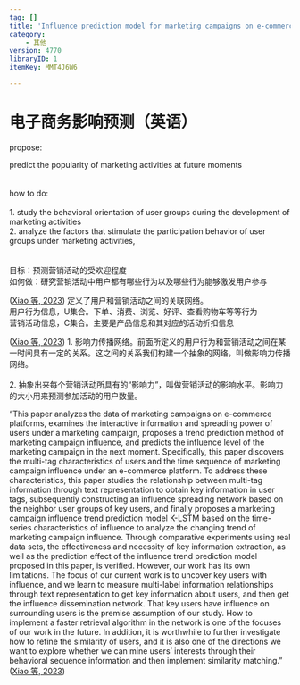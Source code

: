 ```yaml
---
tag: []
title: 'Influence prediction model for marketing campaigns on e-commerce platforms'
category:
    - 其他
version: 4770
libraryID: 1
itemKey: MMT4J6W6

---
```

# 电子商务影响预测（英语）

propose:

predict the popularity of marketing activities at future moments\
\
\
how to do:\
\
1\. study the behavioral orientation of user groups during the development of marketing activities\
2\. analyze the factors that stimulate the participation behavior of user groups under marketing activities,\
\
\
目标：预测营销活动的受欢迎程度\
如何做：研究营销活动中用户都有哪些行为以及哪些行为能够激发用户参与

<span class="citation" data-citation="%7B%22citationItems%22%3A%5B%7B%22uris%22%3A%5B%22http%3A%2F%2Fzotero.org%2Fusers%2F10046823%2Fitems%2FQHH84RXH%22%5D%2C%22itemData%22%3A%7B%22id%22%3A%22http%3A%2F%2Fzotero.org%2Fusers%2F10046823%2Fitems%2FQHH84RXH%22%2C%22type%22%3A%22article-journal%22%2C%22abstract%22%3A%22E-commerce%20platforms%20are%20committed%20to%20planning%20various%20marketing%20campaigns%20to%20make%20profits%2C%20and%20the%20impact%20of%20marketing%20campaigns%20is%20determined%20by%20the%20number%20of%20consumers%2C%20as%20well%20as%20the%20good%20or%20bad%20planning%20scheme.%20Therefore%2C%20accurate%20prediction%20of%20user%20behavior%20and%20comprehensive%20analysis%20of%20marketing%20campaign%20trends%20can%20help%20e-commerce%20platforms%20to%20identify%20quality%20marketing%20campaigns%2C%20which%20are%20crucial%20for%20developing%20e-commerce%20platforms.%20In%20this%20paper%2C%20we%20propose%20a%20model%20for%20predicting%20the%20influence%20trend%20of%20marketing%20campaigns%20based%20on%20the%20key%20information%20between%20group%20users%20and%20marketing%20campaigns%20on%20e-commerce%20platforms.%20To%20begin%2C%20text%20representation%20learning%20is%20used%20to%20unify%20user%20representations%20to%20address%20the%20multi-label%20nature%20of%20platform%20users%2C%20considering%20that%20text%20representation%20learning%20can%20extract%20deeper%20correlations%20between%20different%20label%20information%20and%20learn%20key%20information%20in%20the%20marketing%20campaign-user%20network%20by%20mining%20the%20correlations%20between%20user%20labels.%20Furthermore%2C%20considering%20the%20leading%20power%20of%20key%20users%20in%20the%20e-commerce%20platform%2C%20the%20influential%20spread%20network%20is%20constructed%20for%20the%20characteristics%20of%20the%20group%20user%20network%20under%20the%20marketing%20campaign%20using%20the%20locality-sensitive%20hashing%20(LSH)%20algorithm%20and%20combined%20with%20the%20mining%20of%20key%20information%20in%20the%20marketing%20campaign-user%20network.%20Finally%2C%20to%20address%20the%20time-series%20nature%20of%20influence%20development%2C%20the%20influence%20spread%20network%20is%20fused%2C%20and%20the%20contextual%20relationships%20of%20the%20influence%20spread%20network%20are%20learned%20using%20a%20recurrent%20neural%20network%20(RNN)%20algorithm%20to%20propose%20a%20model%20for%20predicting%20the%20influence%20trend%20of%20marketing%20campaigns%20based%20on%20key%20information.%20Experiments%20have%20shown%20that%20the%20model%20can%20predict%20user%20engagement%20behavior%20in%20the%20context%20of%20a%20marketing%20campaign%2C%20as%20well%20as%20dynamically%20depict%20changes%20in%20trends%20in%20the%20influence%20of%20the%20campaign.%22%2C%22container-title%22%3A%22Expert%20Systems%20with%20Applications%22%2C%22DOI%22%3A%2210.1016%2Fj.eswa.2022.118575%22%2C%22ISSN%22%3A%2209574174%22%2C%22journalAbbreviation%22%3A%22Expert%20Systems%20with%20Applications%22%2C%22language%22%3A%22en%22%2C%22page%22%3A%22118575%22%2C%22source%22%3A%22DOI.org%20(Crossref)%22%2C%22title%22%3A%22Influence%20prediction%20model%20for%20marketing%20campaigns%20on%20e-commerce%20platforms%22%2C%22URL%22%3A%22https%3A%2F%2Flinkinghub.elsevier.com%2Fretrieve%2Fpii%2FS0957417422016360%22%2C%22volume%22%3A%22211%22%2C%22author%22%3A%5B%7B%22family%22%3A%22Xiao%22%2C%22given%22%3A%22Yunpeng%22%7D%2C%7B%22family%22%3A%22Zhu%22%2C%22given%22%3A%22Yu%22%7D%2C%7B%22family%22%3A%22He%22%2C%22given%22%3A%22Weikang%22%7D%2C%7B%22family%22%3A%22Huang%22%2C%22given%22%3A%22Mengyang%22%7D%5D%2C%22accessed%22%3A%7B%22date-parts%22%3A%5B%5B%222022%22%2C12%2C20%5D%5D%7D%2C%22issued%22%3A%7B%22date-parts%22%3A%5B%5B%222023%22%2C1%5D%5D%7D%7D%7D%5D%2C%22properties%22%3A%7B%7D%7D" ztype="zcitation">(<span class="citation-item"><a href="zotero://select/library/items/QHH84RXH">Xiao 等, 2023</a></span>)</span> 定义了用户和营销活动之间的关联网络。\
用户行为信息，U集合。下单、消费、浏览、好评、查看购物车等等行为\
营销活动信息，C集合。主要是产品信息和其对应的活动折扣信息

<span class="citation" data-citation="%7B%22citationItems%22%3A%5B%7B%22uris%22%3A%5B%22http%3A%2F%2Fzotero.org%2Fusers%2F10046823%2Fitems%2FQHH84RXH%22%5D%2C%22itemData%22%3A%7B%22id%22%3A%22http%3A%2F%2Fzotero.org%2Fusers%2F10046823%2Fitems%2FQHH84RXH%22%2C%22type%22%3A%22article-journal%22%2C%22abstract%22%3A%22E-commerce%20platforms%20are%20committed%20to%20planning%20various%20marketing%20campaigns%20to%20make%20profits%2C%20and%20the%20impact%20of%20marketing%20campaigns%20is%20determined%20by%20the%20number%20of%20consumers%2C%20as%20well%20as%20the%20good%20or%20bad%20planning%20scheme.%20Therefore%2C%20accurate%20prediction%20of%20user%20behavior%20and%20comprehensive%20analysis%20of%20marketing%20campaign%20trends%20can%20help%20e-commerce%20platforms%20to%20identify%20quality%20marketing%20campaigns%2C%20which%20are%20crucial%20for%20developing%20e-commerce%20platforms.%20In%20this%20paper%2C%20we%20propose%20a%20model%20for%20predicting%20the%20influence%20trend%20of%20marketing%20campaigns%20based%20on%20the%20key%20information%20between%20group%20users%20and%20marketing%20campaigns%20on%20e-commerce%20platforms.%20To%20begin%2C%20text%20representation%20learning%20is%20used%20to%20unify%20user%20representations%20to%20address%20the%20multi-label%20nature%20of%20platform%20users%2C%20considering%20that%20text%20representation%20learning%20can%20extract%20deeper%20correlations%20between%20different%20label%20information%20and%20learn%20key%20information%20in%20the%20marketing%20campaign-user%20network%20by%20mining%20the%20correlations%20between%20user%20labels.%20Furthermore%2C%20considering%20the%20leading%20power%20of%20key%20users%20in%20the%20e-commerce%20platform%2C%20the%20influential%20spread%20network%20is%20constructed%20for%20the%20characteristics%20of%20the%20group%20user%20network%20under%20the%20marketing%20campaign%20using%20the%20locality-sensitive%20hashing%20(LSH)%20algorithm%20and%20combined%20with%20the%20mining%20of%20key%20information%20in%20the%20marketing%20campaign-user%20network.%20Finally%2C%20to%20address%20the%20time-series%20nature%20of%20influence%20development%2C%20the%20influence%20spread%20network%20is%20fused%2C%20and%20the%20contextual%20relationships%20of%20the%20influence%20spread%20network%20are%20learned%20using%20a%20recurrent%20neural%20network%20(RNN)%20algorithm%20to%20propose%20a%20model%20for%20predicting%20the%20influence%20trend%20of%20marketing%20campaigns%20based%20on%20key%20information.%20Experiments%20have%20shown%20that%20the%20model%20can%20predict%20user%20engagement%20behavior%20in%20the%20context%20of%20a%20marketing%20campaign%2C%20as%20well%20as%20dynamically%20depict%20changes%20in%20trends%20in%20the%20influence%20of%20the%20campaign.%22%2C%22container-title%22%3A%22Expert%20Systems%20with%20Applications%22%2C%22DOI%22%3A%2210.1016%2Fj.eswa.2022.118575%22%2C%22ISSN%22%3A%2209574174%22%2C%22journalAbbreviation%22%3A%22Expert%20Systems%20with%20Applications%22%2C%22language%22%3A%22en%22%2C%22page%22%3A%22118575%22%2C%22source%22%3A%22DOI.org%20(Crossref)%22%2C%22title%22%3A%22Influence%20prediction%20model%20for%20marketing%20campaigns%20on%20e-commerce%20platforms%22%2C%22URL%22%3A%22https%3A%2F%2Flinkinghub.elsevier.com%2Fretrieve%2Fpii%2FS0957417422016360%22%2C%22volume%22%3A%22211%22%2C%22author%22%3A%5B%7B%22family%22%3A%22Xiao%22%2C%22given%22%3A%22Yunpeng%22%7D%2C%7B%22family%22%3A%22Zhu%22%2C%22given%22%3A%22Yu%22%7D%2C%7B%22family%22%3A%22He%22%2C%22given%22%3A%22Weikang%22%7D%2C%7B%22family%22%3A%22Huang%22%2C%22given%22%3A%22Mengyang%22%7D%5D%2C%22accessed%22%3A%7B%22date-parts%22%3A%5B%5B%222022%22%2C12%2C20%5D%5D%7D%2C%22issued%22%3A%7B%22date-parts%22%3A%5B%5B%222023%22%2C1%5D%5D%7D%7D%7D%5D%2C%22properties%22%3A%7B%7D%7D" ztype="zcitation">(<span class="citation-item"><a href="zotero://select/library/items/QHH84RXH">Xiao 等, 2023</a></span>)</span> 1. 影响力传播网络。前面所定义的用户行为和营销活动之间在某一时间具有一定的关系。这之间的关系我们构建一个抽象的网络，叫做影响力传播网络。\
\
2\. 抽象出来每个营销活动所具有的“影响力”，叫做营销活动的影响水平。影响力的大小用来预测参加活动的用户数量。

“This paper analyzes the data of marketing campaigns on e-commerce platforms, examines the interactive information and spreading power of users under a marketing campaign, proposes a trend prediction method of marketing campaign influence, and predicts the influence level of the marketing campaign in the next moment. Specifically, this paper discovers the multi-tag characteristics of users and the time sequence of marketing campaign influence under an e-commerce platform. To address these characteristics, this paper studies the relationship between multi-tag information through text representation to obtain key information in user tags, subsequently constructing an influence spreading network based on the neighbor user groups of key users, and finally proposes a marketing campaign influence trend prediction model K-LSTM based on the time-series characteristics of influence to analyze the changing trend of marketing campaign influence. Through comparative experiments using real data sets, the effectiveness and necessity of key information extraction, as well as the prediction effect of the influence trend prediction model proposed in this paper, is verified. However, our work has its own limitations. The focus of our current work is to uncover key users with influence, and we learn to measure multi-label information relationships through text representation to get key information about users, and then get the influence dissemination network. That key users have influence on surrounding users is the premise assumption of our study. How to implement a faster retrieval algorithm in the network is one of the focuses of our work in the future. In addition, it is worthwhile to further investigate how to refine the similarity of users, and it is also one of the directions we want to explore whether we can mine users’ interests through their behavioral sequence information and then implement similarity matching.” <span class="citation" data-citation="%7B%22citationItems%22%3A%5B%7B%22uris%22%3A%5B%22http%3A%2F%2Fzotero.org%2Fusers%2F10046823%2Fitems%2FQHH84RXH%22%5D%2C%22itemData%22%3A%7B%22id%22%3A%22http%3A%2F%2Fzotero.org%2Fusers%2F10046823%2Fitems%2FQHH84RXH%22%2C%22type%22%3A%22article-journal%22%2C%22abstract%22%3A%22E-commerce%20platforms%20are%20committed%20to%20planning%20various%20marketing%20campaigns%20to%20make%20profits%2C%20and%20the%20impact%20of%20marketing%20campaigns%20is%20determined%20by%20the%20number%20of%20consumers%2C%20as%20well%20as%20the%20good%20or%20bad%20planning%20scheme.%20Therefore%2C%20accurate%20prediction%20of%20user%20behavior%20and%20comprehensive%20analysis%20of%20marketing%20campaign%20trends%20can%20help%20e-commerce%20platforms%20to%20identify%20quality%20marketing%20campaigns%2C%20which%20are%20crucial%20for%20developing%20e-commerce%20platforms.%20In%20this%20paper%2C%20we%20propose%20a%20model%20for%20predicting%20the%20influence%20trend%20of%20marketing%20campaigns%20based%20on%20the%20key%20information%20between%20group%20users%20and%20marketing%20campaigns%20on%20e-commerce%20platforms.%20To%20begin%2C%20text%20representation%20learning%20is%20used%20to%20unify%20user%20representations%20to%20address%20the%20multi-label%20nature%20of%20platform%20users%2C%20considering%20that%20text%20representation%20learning%20can%20extract%20deeper%20correlations%20between%20different%20label%20information%20and%20learn%20key%20information%20in%20the%20marketing%20campaign-user%20network%20by%20mining%20the%20correlations%20between%20user%20labels.%20Furthermore%2C%20considering%20the%20leading%20power%20of%20key%20users%20in%20the%20e-commerce%20platform%2C%20the%20influential%20spread%20network%20is%20constructed%20for%20the%20characteristics%20of%20the%20group%20user%20network%20under%20the%20marketing%20campaign%20using%20the%20locality-sensitive%20hashing%20(LSH)%20algorithm%20and%20combined%20with%20the%20mining%20of%20key%20information%20in%20the%20marketing%20campaign-user%20network.%20Finally%2C%20to%20address%20the%20time-series%20nature%20of%20influence%20development%2C%20the%20influence%20spread%20network%20is%20fused%2C%20and%20the%20contextual%20relationships%20of%20the%20influence%20spread%20network%20are%20learned%20using%20a%20recurrent%20neural%20network%20(RNN)%20algorithm%20to%20propose%20a%20model%20for%20predicting%20the%20influence%20trend%20of%20marketing%20campaigns%20based%20on%20key%20information.%20Experiments%20have%20shown%20that%20the%20model%20can%20predict%20user%20engagement%20behavior%20in%20the%20context%20of%20a%20marketing%20campaign%2C%20as%20well%20as%20dynamically%20depict%20changes%20in%20trends%20in%20the%20influence%20of%20the%20campaign.%22%2C%22container-title%22%3A%22Expert%20Systems%20with%20Applications%22%2C%22DOI%22%3A%2210.1016%2Fj.eswa.2022.118575%22%2C%22ISSN%22%3A%2209574174%22%2C%22journalAbbreviation%22%3A%22Expert%20Systems%20with%20Applications%22%2C%22language%22%3A%22en%22%2C%22page%22%3A%22118575%22%2C%22source%22%3A%22DOI.org%20(Crossref)%22%2C%22title%22%3A%22Influence%20prediction%20model%20for%20marketing%20campaigns%20on%20e-commerce%20platforms%22%2C%22URL%22%3A%22https%3A%2F%2Flinkinghub.elsevier.com%2Fretrieve%2Fpii%2FS0957417422016360%22%2C%22volume%22%3A%22211%22%2C%22author%22%3A%5B%7B%22family%22%3A%22Xiao%22%2C%22given%22%3A%22Yunpeng%22%7D%2C%7B%22family%22%3A%22Zhu%22%2C%22given%22%3A%22Yu%22%7D%2C%7B%22family%22%3A%22He%22%2C%22given%22%3A%22Weikang%22%7D%2C%7B%22family%22%3A%22Huang%22%2C%22given%22%3A%22Mengyang%22%7D%5D%2C%22accessed%22%3A%7B%22date-parts%22%3A%5B%5B%222022%22%2C12%2C20%5D%5D%7D%2C%22issued%22%3A%7B%22date-parts%22%3A%5B%5B%222023%22%2C1%5D%5D%7D%7D%7D%5D%2C%22properties%22%3A%7B%7D%7D" ztype="zcitation">(<span class="citation-item"><a href="zotero://select/library/items/QHH84RXH">Xiao 等, 2023</a></span>)</span>
